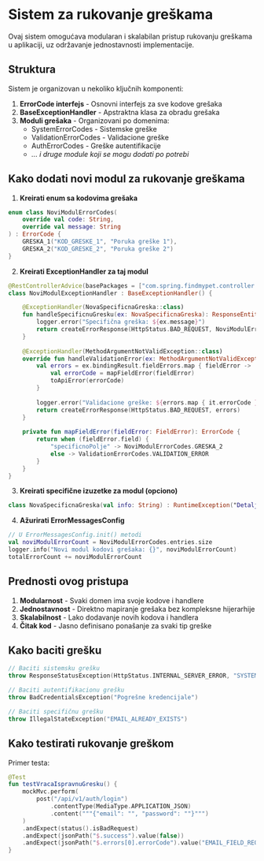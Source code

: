 # Sistem za rukovanje greškama

Ovaj sistem omogućava modularan i skalabilan pristup rukovanju greškama u aplikaciji, uz održavanje jednostavnosti implementacije.

## Struktura

Sistem je organizovan u nekoliko ključnih komponenti:

1. **ErrorCode interfejs** - Osnovni interfejs za sve kodove grešaka
2. **BaseExceptionHandler** - Apstraktna klasa za obradu grešaka
3. **Moduli grešaka** - Organizovani po domenima:
   - SystemErrorCodes - Sistemske greške
   - ValidationErrorCodes - Validacione greške
   - AuthErrorCodes - Greške autentifikacije
   - *... i druge module koji se mogu dodati po potrebi*

## Kako dodati novi modul za rukovanje greškama

1. **Kreirati enum sa kodovima grešaka**

```kotlin
enum class NoviModulErrorCodes(
    override val code: String,
    override val message: String
) : ErrorCode {
    GRESKA_1("KOD_GRESKE_1", "Poruka greške 1"),
    GRESKA_2("KOD_GRESKE_2", "Poruka greške 2")
}
```

2. **Kreirati ExceptionHandler za taj modul**

```kotlin
@RestControllerAdvice(basePackages = ["com.spring.findmypet.controller.novimodul"])
class NoviModulExceptionHandler : BaseExceptionHandler() {

    @ExceptionHandler(NovaSpecificnaGreska::class)
    fun handleSpecificnuGresku(ex: NovaSpecificnaGreska): ResponseEntity<ApiResponse<Nothing>> {
        logger.error("Specifična greška: ${ex.message}")
        return createErrorResponse(HttpStatus.BAD_REQUEST, NoviModulErrorCodes.GRESKA_1)
    }
    
    @ExceptionHandler(MethodArgumentNotValidException::class)
    override fun handleValidationError(ex: MethodArgumentNotValidException): ResponseEntity<ApiResponse<Nothing>> {
        val errors = ex.bindingResult.fieldErrors.map { fieldError ->
            val errorCode = mapFieldError(fieldError)
            toApiError(errorCode)
        }
        
        logger.error("Validacione greške: ${errors.map { it.errorCode }}")
        return createErrorResponse(HttpStatus.BAD_REQUEST, errors)
    }
    
    private fun mapFieldError(fieldError: FieldError): ErrorCode {
        return when (fieldError.field) {
            "specificnoPolje" -> NoviModulErrorCodes.GRESKA_2
            else -> ValidationErrorCodes.VALIDATION_ERROR
        }
    }
}
```

3. **Kreirati specifične izuzetke za modul (opciono)**

```kotlin
class NovaSpecificnaGreska(val info: String) : RuntimeException("Detalji greske: $info")
```

4. **Ažurirati ErrorMessagesConfig**
   
```kotlin
// U ErrorMessagesConfig.init() metodi
val noviModulErrorCount = NoviModulErrorCodes.entries.size
logger.info("Novi modul kodovi grešaka: {}", noviModulErrorCount)
totalErrorCount += noviModulErrorCount
```

## Prednosti ovog pristupa

1. **Modularnost** - Svaki domen ima svoje kodove i handlere
2. **Jednostavnost** - Direktno mapiranje grešaka bez kompleksne hijerarhije
3. **Skalabilnost** - Lako dodavanje novih kodova i handlera
4. **Čitak kod** - Jasno definisano ponašanje za svaki tip greške

## Kako baciti grešku

```kotlin
// Baciti sistemsku grešku
throw ResponseStatusException(HttpStatus.INTERNAL_SERVER_ERROR, "SYSTEM_ERROR")

// Baciti autentifikacionu grešku
throw BadCredentialsException("Pogrešne kredencijale")

// Baciti specifičnu grešku
throw IllegalStateException("EMAIL_ALREADY_EXISTS")
```

## Kako testirati rukovanje greškom

Primer testa:

```kotlin
@Test
fun testVracaIspravnuGresku() {
    mockMvc.perform(
        post("/api/v1/auth/login")
            .contentType(MediaType.APPLICATION_JSON)
            .content("""{"email": "", "password": ""}""")
    )
    .andExpect(status().isBadRequest)
    .andExpect(jsonPath("$.success").value(false))
    .andExpect(jsonPath("$.errors[0].errorCode").value("EMAIL_FIELD_REQUIRED"))
}
``` 